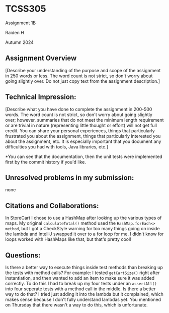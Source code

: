 # TCSS305

Assignment 1B

Raiden H

Autumn 2024

## Assignment Overview
[Describe your understanding of the purpose and scope of the assignment 
in 250 words or less. The word count is not strict, so don't worry about
going slightly over. Do not just copy text from the assignment description.]

## Technical Impression:
[Describe what you have done to complete the assignment in 200-500 words. 
The word count is not strict, so don't worry about going slightly over; 
however, summaries that do not meet the minimum length requirement or 
are trivial in nature (representing little thought or effort) will not 
get full credit. You can share your personal experiences, things that 
particularly frustrated you about the assignment, things that particularly 
interested you about the assignment, etc. It is especially important that
you document any difficulties you had with tools, Java libraries, etc.]

*You can see that the documentation, then the unit tests were implemented
first by the commit history if you'd like.

## Unresolved problems in my submission:
none

## Citations and Collaborations:
In StoreCart I chose to use a HashMap after looking up the various types of maps.
My original `calculateTotal()` method used the `HashMap.forEach<> method`, but I got a
CheckStyle warning for too many things going on inside the lambda and IntelliJ
swapped it over to a for loop for me. I didn't know for loops worked with HashMaps
like that, but that's pretty cool!

## Questions:
Is there a better way to execute things inside test methods than breaking up
the tests with method calls? For example: I tested `getCartSize()` right after
instantiation, and then wanted to add an item to make sure it was added correctly.
To do this I had to break up my four tests under an `assertAll()` into four
seperate tests with a method call in the middle. Is there a better way
to do that? I tried just adding it into the lambda but it complained, which
makes sense because I don't fully understand lambdas yet.
You mentioned on Thursday that there wasn't a way to do this, which is
unfortunate.